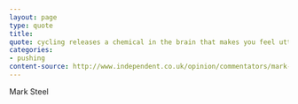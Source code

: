 ```yaml
---
layout: page
type: quote
title: 
quote: cycling releases a chemical in the brain that makes you feel utterly smug and superior for the rest of the day.
categories: 
- pushing
content-source: http://www.independent.co.uk/opinion/commentators/mark-steel/mark-steel-i-can-see-why-drivers-shout-at-prams-2285370.html
---
```

Mark Steel
